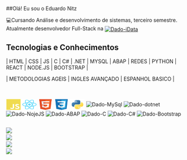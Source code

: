 ##Olá! Eu sou o Eduardo Nitz

💻Cursando Análise e desenvolvimento de sistemas, terceiro semestre. Atualmente desenvolvedor Full-Stack na <a href="https://idata.com.br" target="_blank"><img align="center" alt="Dado-iData" height="30" width="60" src="https://idata.com.br/wp-content/uploads/2021/07/cropped-logotipo_idata-software-02-1-e1678106358607.png" /> </a>
 

## Tecnologias e Conhecimentos

| HTML | CSS | JS | C | C# | .NET | MYSQL | ABAP | REDES | PYTHON | REACT | NODE.JS | BOOTSTRAP |

| METODOLOGIAS AGEIS | INGLES AVANÇADO | ESPANHOL BASICO |
##

<!-- ![Anurag's GitHub stats](https://github-readme-stats.vercel.app/api?username=DadoNitz&show_icons=true&theme=dark)
[![Top Langs](https://github-readme-stats.vercel.app/api/top-langs/?username=DadoNitz&layout=compact)](https://github.com/anuraghazra/github-readme-stats) -->

<div style="display: inline_block"><br>
  
  <img align="center" alt="Dado-Js" height="30" width="40" src="https://raw.githubusercontent.com/devicons/devicon/master/icons/javascript/javascript-plain.svg">
  <img align="center" alt="Dado-React" height="30" width="40" src="https://raw.githubusercontent.com/devicons/devicon/master/icons/react/react-original.svg">
  <img align="center" alt="Dado-HTML" height="30" width="40" src="https://raw.githubusercontent.com/devicons/devicon/master/icons/html5/html5-original.svg">
  <img align="center" alt="Dado-CSS" height="30" width="40" src="https://raw.githubusercontent.com/devicons/devicon/master/icons/css3/css3-original.svg">
  <img align="center" alt="Dado-Python" height="30" width="40" src="https://raw.githubusercontent.com/devicons/devicon/master/icons/python/python-original.svg">
  <img align="center" alt="Dado-MySql" height="30" width="40" src="https://cdn.jsdelivr.net/gh/devicons/devicon/icons/mysql/mysql-original.svg" />
  <img align="center" alt="Dado-dotnet" height="30" width="40" src="https://cdn.jsdelivr.net/gh/devicons/devicon/icons/dot-net/dot-net-plain-wordmark.svg" />
  <img align="center" alt="Dado-NojeJS" height="30" width="40" src="https://cdn.jsdelivr.net/gh/devicons/devicon/icons/nodejs/nodejs-original.svg" />
  <img align="center" alt="Dado-ABAP" height="30" width="40" src="https://upload.wikimedia.org/wikipedia/commons/5/59/SAP_2011_logo.svg" />
  <img align="center" alt="Dado-C" height="30" width="40" src="https://cdn.jsdelivr.net/gh/devicons/devicon/icons/c/c-original.svg" />
  <img align="center" alt="Dado-C#" height="30" width="40" src="https://cdn.jsdelivr.net/gh/devicons/devicon/icons/csharp/csharp-original.svg" />
  <img align="center" alt="Dado-Bootstrap" height="30" width="40" src="https://cdn.jsdelivr.net/gh/devicons/devicon/icons/bootstrap/bootstrap-original.svg" />
  
</div>

##

<div> 
  
<a href="https://instagram.com/dado_nitz" target="_blank">
  <img src="https://img.shields.io/badge/-Instagram-%23E4405F?style=for-the-badge&logo=instagram&logoColor=white">
</a><br>

<a href="mailto:dadonitz@gmail.com" target="_blank">
  <img src="https://img.shields.io/badge/-Gmail-%23333?style=for-the-badge&logo=gmail&logoColor=white">
</a><br>

<a href="https://www.linkedin.com/in/eduardo-nitz-rodrigues-a09b5a210/" target="_blank">
  <img src="https://img.shields.io/badge/-LinkedIn-%230077B5?style=for-the-badge&logo=linkedin&logoColor=white" target="_blank">
</a><br>

<a href="https://wa.me/555198227581/" target="_blank">
  <img src="https://img.shields.io/badge/WhatsApp-25D366?style=for-the-badge&logo=whatsapp&logoColor=white">
</a>
  
  
</div>
